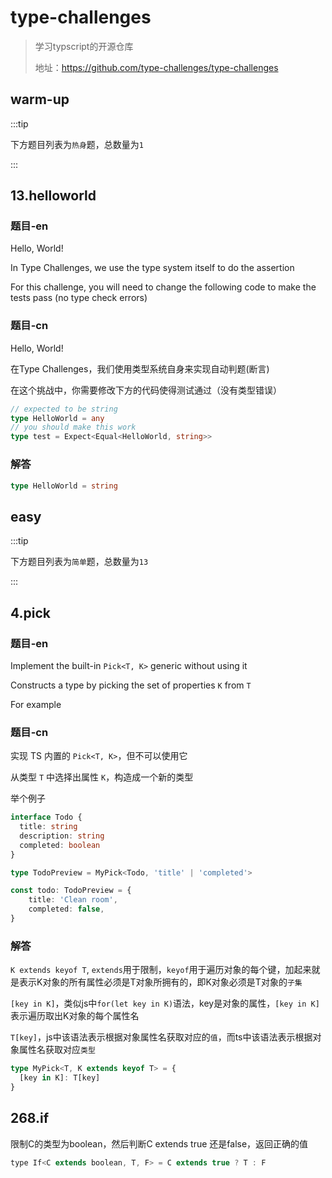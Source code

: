 # type-challenges

> 学习typscript的开源仓库
>
> 地址：https://github.com/type-challenges/type-challenges

## warm-up

:::tip

下方题目列表为`热身`题，总数量为`1`

:::

## 13.helloworld

### 题目-en

Hello, World!

In Type Challenges, we use the type system itself to do the assertion

For this challenge, you will need to change the following code to make the tests pass (no type check errors)

### 题目-cn

Hello, World!

在Type Challenges，我们使用类型系统自身来实现自动判题(断言)

在这个挑战中，你需要修改下方的代码使得测试通过（没有类型错误）

```ts
// expected to be string
type HelloWorld = any
// you should make this work
type test = Expect<Equal<HelloWorld, string>>
```

### 解答

```ts
type HelloWorld = string
```

## easy

:::tip

下方题目列表为`简单`题，总数量为`13`

:::

## 4.pick

### 题目-en

Implement the built-in `Pick<T, K>` generic without using it

Constructs a type by picking the set of properties `K` from `T`

For example

### 题目-cn

实现 TS 内置的 `Pick<T, K>`，但不可以使用它

从类型 `T` 中选择出属性 `K`，构造成一个新的类型

举个例子

```ts
interface Todo {
  title: string
  description: string
  completed: boolean
}

type TodoPreview = MyPick<Todo, 'title' | 'completed'>

const todo: TodoPreview = {
    title: 'Clean room',
    completed: false,
}
```

### 解答

`K extends keyof T`, `extends`用于限制，`keyof`用于遍历对象的每个键，加起来就是表示K对象的所有属性必须是T对象所拥有的，即K对象必须是T对象的`子集`

`[key in K]`，类似js中`for(let key in K)`语法，key是对象的属性，`[key in K]`表示遍历取出K对象的每个属性名

`T[key]`，js中该语法表示根据对象属性名获取对应的`值`，而ts中该语法表示根据对象属性名获取对应`类型`

```ts
type MyPick<T, K extends keyof T> = {
  [key in K]: T[key]
}
```

## 268.if

限制C的类型为boolean，然后判断C extends true 还是false，返回正确的值

```js
type If<C extends boolean, T, F> = C extends true ? T : F
```


